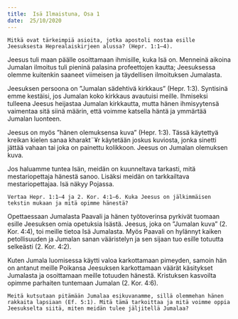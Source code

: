 ```yaml
---
title:  Isä Ilmaistuna, Osa 1
date:  25/10/2020
---
```


`Mitkä ovat tärkeimpiä asioita, jotka apostoli nostaa esille Jeesuksesta Heprealaiskirjeen alussa? (Hepr. 1:1–4).`

Jeesus tuli maan päälle osoittamaan ihmisille, kuka Isä on. Menneinä aikoina Jumalan ilmoitus tuli pieninä palasina profeettojen kautta; Jeesuksessa olemme kuitenkin saaneet viimeisen ja täydellisen ilmoituksen Jumalasta.

Jeesuksen persoona on ”Jumalan sädehtivä kirkkaus” (Hepr. 1:3). Syntisinä emme kestäisi, jos Jumalan koko kirkkaus avautuisi meille. Ihmiseksi tulleena Jeesus heijastaa Jumalan kirkkautta, mutta hänen ihmisyytensä vaimentaa sitä siinä määrin, että voimme katsella häntä ja ymmärtää Jumalan luonteen.

Jeesus on myös ”hänen olemuksensa kuva” (Hepr. 1:3). Tässä käytettyä kreikan kielen sanaa kharakt¨¥r käytetään joskus kuviosta, jonka sinetti jättää vahaan tai joka on painettu kolikkoon. Jeesus on Jumalan olemuksen kuva.

Jos haluamme tuntea Isän, meidän on kuunneltava tarkasti, mitä mestariopettaja hänestä sanoo. Lisäksi meidän on tarkkailtava mestariopettajaa. Isä näkyy Pojassa.

`Vertaa Hepr. 1:1–4 ja 2. Kor. 4:1–6. Kuka Jeesus on jälkimmäisen tekstin mukaan ja mitä opimme hänestä?`

Opettaessaan Jumalasta Paavali ja hänen työtoverinsa pyrkivät tuomaan esille Jeesuksen omia opetuksia Isästä. Jeesus, joka on ”Jumalan kuva” (2. Kor. 4:4), toi meille tietoa Isä Jumalasta. Myös Paavali on hylännyt kaiken petollisuuden ja Jumalan sanan vääristelyn ja sen sijaan tuo esille totuutta selkeästi (2. Kor. 4:2).

Kuten Jumala luomisessa käytti valoa karkottamaan pimeyden, samoin hän on antanut meille Poikansa Jeesuksen karkottamaan väärät käsitykset Jumalasta ja osoittamaan meille totuuden hänestä. Kristuksen kasvoilta opimme parhaiten tuntemaan Jumalan (2. Kor. 4:6).

`Meitä kutsutaan pitämään Jumalaa esikuvanamme, sillä olemmehan hänen rakkaita lapsiaan (Ef. 5:1). Mitä tämä tarkoittaa ja mitä voimme oppia Jeesukselta siitä, miten meidän tulee jäljitellä Jumalaa?`